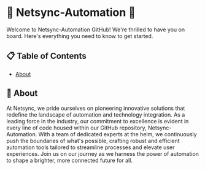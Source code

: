# 🚀 Netsync-Automation 🌟

Welcome to Netsync-Automation GitHub! We're thrilled to have you on board. Here's everything you need to know to get started.

## 📋 Table of Contents

- [About](#about)

## 📝 About
At Netsync, we pride ourselves on pioneering innovative solutions that redefine the landscape of automation and technology integration. As a leading force in the industry, our commitment to excellence is evident in every line of code housed within our GitHub repository, Netsync-Automation. With a team of dedicated experts at the helm, we continuously push the boundaries of what's possible, crafting robust and efficient automation tools tailored to streamline processes and elevate user experiences. Join us on our journey as we harness the power of automation to shape a brighter, more connected future for all.


